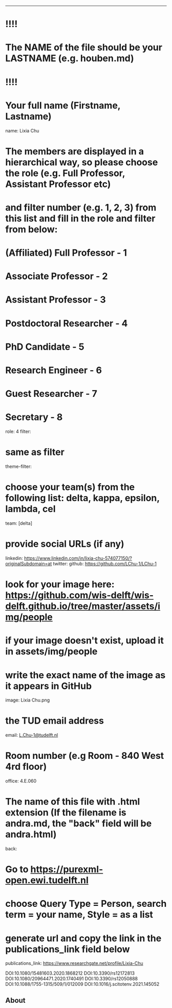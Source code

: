 ---
# !!!!
# The NAME of the file should be your LASTNAME (e.g. houben.md)
# !!!! 

# Your full name (Firstname, Lastname)
name: Lixia Chu

# The members are displayed in a hierarchical way, so please choose the role (e.g. Full Professor, Assistant Professor etc) 
# and filter number (e.g. 1, 2, 3) from this list and fill in the role and filter from below:

# (Affiliated) Full Professor - 1
# Associate Professor - 2
# Assistant Professor - 3
# Postdoctoral Researcher - 4
# PhD Candidate - 5
# Research Engineer - 6 
# Guest Researcher - 7
# Secretary - 8
role: 4 
filter:

# same as filter
theme-filter: 

# choose your team(s) from the following list: delta, kappa, epsilon, lambda, cel
team: [delta]

# provide social URLs (if any)
linkedin: https://www.linkedin.com/in/lixia-chu-574077150/?originalSubdomain=at
twitter: 
github: https://github.com/LChu-1/LChu-1

# look for your image here: https://github.com/wis-delft/wis-delft.github.io/tree/master/assets/img/people 
# if your image doesn't exist, upload it in assets/img/people 
# write the exact name of the image as it appears in GitHub  
image: Lixia Chu.png

# the TUD email address
email: L.Chu-1@tudelft.nl

# Room number (e.g Room - 840 West 4rd floor)
office: 4.E.060 

# The name of this file with .html extension (If the filename is andra.md, the "back" field will be andra.html)
back: 

# Go to https://purexml-open.ewi.tudelft.nl 
# choose Query Type = Person, search term = your name, Style = as a list
# generate url and copy the link in the publications_link field below
publications_link: 
https://www.researchgate.net/profile/Lixia-Chu

DOI:10.1080/15481603.2020.1868212
DOI:10.3390/rs12172813
DOI:10.1080/20964471.2020.1740491
DOI:10.3390/rs12050888
DOI:10.1088/1755-1315/509/1/012009
DOI:10.1016/j.scitotenv.2021.145052



## About





